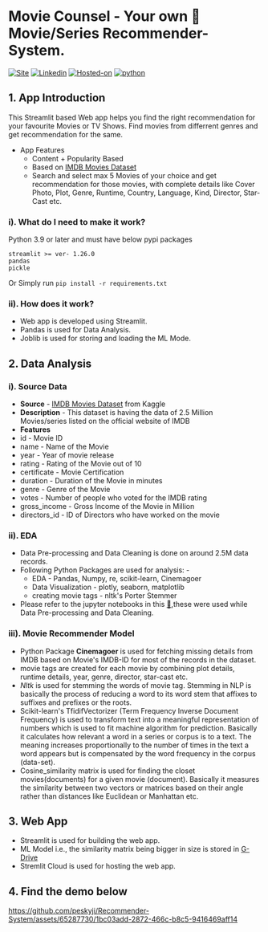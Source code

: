 # Movie Counsel - Your own 🍿 Movie/Series Recommender-System.
[![Site](https://img.shields.io/static/v1?label=visit%20Website&message=Movie%20Counsel%20Page&color=yellow)](https://movie-counsel.streamlit.app)
[![Linkedin](https://img.shields.io/static/v1?label=visit&message=My%20Linkedin%20Page&color=blue&logo=linkedin)](https://www.linkedin.com/in/shailesh-bisht-b42a73184/)
[![Hosted-on](https://img.shields.io/static/v1?label=made%20with&message=Streamlit&color=c21a09&logo=streamlit)](https://streamlit.io/)
[![python](https://img.shields.io/static/v1?label=Python&message=%3E=3.9&color=brown&logo=python)]()
<br>

## 1. App Introduction
This Streamlit based Web app helps you find the right recommendation for your favourite Movies or TV Shows. Find movies from differrent genres and get recommendation for the same.
- App Features
    - Content + Popularity Based
    - Based on  [IMDB Movies Dataset](https://www.kaggle.com/datasets/ashishjangra27/imdb-movies-dataset)
    - Search and select max 5 Movies of your choice and get recommendation for those movies, with complete details like Cover Photo, Plot, Genre, Runtime, Country, Language, Kind, Director, Star-Cast etc.

### i). What do I need to make it work?
Python 3.9 or later and must have below pypi packages
```
streamlit >= ver- 1.26.0
pandas
pickle
```
Or Simply run `pip install -r requirements.txt`

### ii). How does it work?
- Web app is developed using Streamlit.
- Pandas is used for Data Analysis.
- Joblib is used for storing and loading the ML Mode.

## 2. Data Analysis
### i). Source Data
- <b>Source</b> - [IMDB Movies Dataset](https://www.kaggle.com/datasets/ashishjangra27/imdb-movies-dataset) from Kaggle
- <b>Description</b> - This dataset is having the data of 2.5 Million Movies/series listed on the official website of IMDB
- <b>Features</b>
- id - Movie ID
- name - Name of the Movie
- year - Year of movie release
- rating - Rating of the Movie out of 10
- certificate - Movie Certification
- duration - Duration of the Movie in minutes
- genre - Genre of the Movie
- votes - Number of people who voted for the IMDB rating
- gross_income - Gross Income of the Movie in Million
- directors_id - ID of Directors who have worked on the movie

### ii). EDA
- Data Pre-processing and Data Cleaning is done on around 2.5M data records.
- Following Python Packages are used for analysis: -
    - EDA - Pandas, Numpy, re, scikit-learn, Cinemagoer
    - Data Visualization - plotly, seaborn, matplotlib
    - creating movie tags - nltk's Porter Stemmer
- Please refer to the jupyter notebooks in this [📁](https://drive.google.com/drive/u/0/folders/1eYmIMKxbsw8CXg6qKJDU2NTP6qwkv0C9),these were used while Data Pre-processing and Data Cleaning.

### iii). Movie Recommender Model
- Python Package <b>Cinemagoer</b> is used for fetching missing details from IMDB based on Movie's IMDB-ID for most of the records in the dataset.
- movie tags are created for each movie by combining plot details, runtime details, year, genre, director, star-cast etc.
- *Nltk* is used for stemming the words of movie tag. Stemming in NLP is basically the process of reducing a word to its word stem that affixes to suffixes and prefixes or the roots.
- Scikit-learn's TfidifVectorizer (Term Frequency Inverse Document Frequency) is used to transform text into a meaningful representation of numbers which is used to fit machine algorithm for prediction. Basically it calculates how relevant a word in a series or corpus is to a text. The meaning increases proportionally to the number of times in the text a word appears but is compensated by the word frequency in the corpus (data-set).
- Cosine_similarity matrix is used for finding the closet movies(documents) for a given movie (document). Basically it measures the similarity between two vectors or matrices based on their angle rather than distances like Euclidean or Manhattan etc.

## 3. Web App
- Streamlit is used for building the web app.
- ML Model i.e., the similarity matrix being bigger in size is stored in [G-Drive](https://drive.google.com/drive/u/0/folders/1eYmIMKxbsw8CXg6qKJDU2NTP6qwkv0C9)
- Stremlit Cloud is used for hosting the web app.
## 4. Find the demo below
https://github.com/peskyji/Recommender-System/assets/65287730/1bc03add-2872-466c-b8c5-9416469aff14